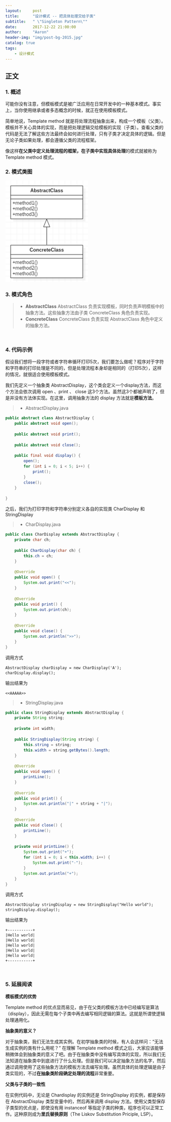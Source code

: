 ```yaml
---
layout:     post
title:      "设计模式 -- 把具体处理交给子类"
subtitle:   " \"Singleton Pattern\""
date:       2017-12-22 21:00:00
author:     "Aaron"
header-img: "img/post-bg-2015.jpg"
catalog: true
tags:
    - 设计模式
---
```


## 正文

### 1. 概述
可能你没有注意，但模板模式是被广泛应用在日常开发中的一种基本模式。事实上，当你使用继承或者多态概念的时候，就正在使用模板模式。

简单地说，Template method 就是将处理流程抽象出来，构成一个模板（父类）。模板并不关心具体的实现，而是把处理逻辑交给模板的实现（子类）。查看父类的代码是无法了解这些方法最终会如何进行处理，只有子类才决定具体的逻辑。但是无论子类如果处理，都会遵循父类的流程框架。

像这样**在父类中定义处理流程的框架，在子类中实现具体处理**的模式就被称为 Template method 模式。
<br />

### 2. 模式类图

<img class="shadow" src="/img/in-post/templatepattern/template-1.png" width="260">
<br />

### 3. 模式角色

> * **AbstractClass** AbstractClass 负责实现模板，同时负责声明模板中的抽象方法。这些抽象方法由子类 ConcreteClass 角色负责实现。
> * **ConcreteClass** ConcreteClass 负责实现 AbstractClass 角色中定义的抽象方法。
<br />

### 4. 代码示例

假设我们想将一段字符或者字符串循环打印5次，我们要怎么做呢？程序对于字符和字符串的打印处理是不同的，但是处理流程本身却是相同的（打印5次），这样的情况，就很适合使用模板模式。

我们先定义一个抽象类 AbstractDisplay，这个类会定义一个display方法，而这个方法会依次调用 open 、print 、 close 这3个方法。虽然这3个都被声明了，但是并没有方法体实现。在这里，调用抽象方法的 display 方法就是**模板方法**。

> * AbstractDisplay.java

```java
public abstract class AbstractDisplay {
    public abstract void open();

    public abstract void print();

    public abstract void close();

    public final void display() {
        open();
        for (int i = 0; i < 5; i++) {
            print();
        }
        close();
    }

}
```

之后，我们为打印字符和字符串分别定义各自的实现类 CharDisplay 和 StringDisplay

> * CharDisplay.java


```java
public class CharDisplay extends AbstractDisplay {
    private char ch;

    public CharDisplay(char ch) {
        this.ch = ch;
    }

    @Override
    public void open() {
        System.out.print("<<");
    }

    @Override
    public void print() {
        System.out.print(ch);
    }

    @Override
    public void close() {
        System.out.println(">>");
    }
}
```
调用方式
```
AbstractDisplay charDisplay = new CharDisplay('A');
charDisplay.display();
```

输出结果为
```
<<AAAAA>>
```

> * StringDisplay.java

```java
public class StringDisplay extends AbstractDisplay {
    private String string;

    private int width;

    public StringDisplay(String string) {
        this.string = string;
        this.width = string.getBytes().length;
    }

    @Override
    public void open() {
        printLine();
    }

    @Override
    public void print() {
        System.out.println("|" + string + "|");
    }

    @Override
    public void close() {
        printLine();
    }

    private void printLine() {
        System.out.print("+");
        for (int i = 0; i < this.width; i++) {
            System.out.print("-");
        }
        System.out.println("+");
    }
}
```
调用方式
```
AbstractDisplay stringDisplay = new StringDisplay("Hello world");
stringDisplay.display();
```

输出结果为
```
+-----------+
|Hello world|
|Hello world|
|Hello world|
|Hello world|
|Hello world|
+-----------+
```
<br />


### 5. 延展阅读

**模板模式的优势**

Template method 的优点显而易见，由于在父类的模板方法中已经编写是算法（display），因此无需在每个子类中再去编写相同逻辑的算法。这就是所谓使逻辑处理通用化。

**抽象类的意义？**

对于抽象类，我们无法生成其实例。在初学抽象类的时候，有人会这样问：“无法生成实例的类有什么用呢？” 在理解 Template method 模式之后，大家应该能够稍微体会到抽象类的意义了吧。由于在抽象类中没有编写具体的实现，所以我们无法知道在抽象类中到底进行了什么处理。但是我们可以决定抽象方法的名字，然后通过调用使用了这些抽象方法的模板方法去编写处理。虽然具体的处理逻辑是由子类实现的，不过**在抽象类阶段确定处理的流程**非常重要。

**父类与子类的一致性**

在实例代码中，无论是 Chardisplay 的实例还是 StringDisplay 的实例，都是保存在 AbstractDisplay 类型变量中的，然后再来调用 display 方法。使用父类型保存子类型的优点是，即使没有用 instanceof 等指定子类的种类，程序也可以正常工作。这种原则成为**里氏替换原则**（The Liskov Substitution Priciple, LSP）。

<br />